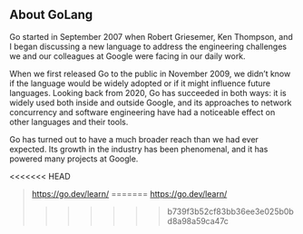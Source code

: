 ## About GoLang

Go started in September 2007 when Robert Griesemer, Ken Thompson, and I began discussing a new language to address the engineering challenges we and our colleagues at Google were facing in our daily work.

When we first released Go to the public in November 2009, we didn’t know if the language would be widely adopted or if it might influence future languages. Looking back from 2020, Go has succeeded in both ways: it is widely used both inside and outside Google, and its approaches to network concurrency and software engineering have had a noticeable effect on other languages and their tools.

Go has turned out to have a much broader reach than we had ever expected. Its growth in the industry has been phenomenal, and it has powered many projects at Google.

<<<<<<< HEAD
> https://go.dev/learn/
=======
> https://go.dev/learn/
>>>>>>> b739f3b52cf83bb36ee3e025b0bd8a98a59ca47c
